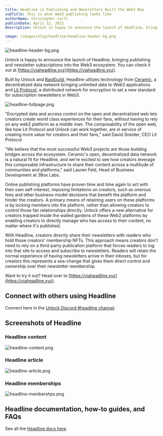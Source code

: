 ```yaml
---
title: Headline is Publishing and Newsletters Built the Web3 Way
subTitle: This is what Web3 publishing looks like
authorName: Christopher Carfi
publishDate: April 12, 2022
description: Unlock is happy to announce the launch of Headline, bringing publishing and newsletter subscriptions into the Web3 ecosystem.

image: /images/blog/headline/headline-header-bg.png
---
```


![headline-header-bg.png](/images/blog/headline/headline-header-bg.png)

Unlock is happy to announce the launch of Headline, bringing publishing and newsletter subscriptions into the Web3 ecosystem. You can check it out at [https://viaheadline.xyz](https://viaheadline.xyz).

Built by Unlock and [RaidGuild](https://www.raidguild.org/), Headline utilizes technology from [Ceramic](https://ceramic.network/), a decentralized data network bringing unlimited data to Web3 applications and [Lit Protocol](https://litprotocol.com/), a distributed network for encryption to set a new standard for subscription newsletters in Web3.

![headline-fullpage.png](/images/blog/headline/headline-fullpage.png)


"Encrypted data and access control on the open and decentralized web lets creators create world class experiences for their fans, without having to rely on any web2 platform as a middle man. The composability of the open web, like how Lit Protocol and Unlock can work together, are in service of creating more value for creators and their fans," said David Sneider, CEO Lit Protocol

"We believe that the most successful Web3 projects are those building bridges across the ecosystem. Ceramic's open, decentralized data network is a natural fit for Headline, and we're excited to see how creators leverage this composable infrastructure to share their content across a multitude of communities and platforms," said Lauren Feld, Head of Business Development at 3Box Labs.

Online publishing platforms have proven time and time again to act with their own self-interest, imposing limitations on creators, such as onerous fees and other business-model decisions that benefit the platform and hinder the creators. A primary means of retaining users on these platforms is by locking members into the platform, rather than allowing creators to control those fan relationships directly. Unlock offers a new alternative for creators trapped inside the walled gardens of these Web2 platforms by enabling creators to directly manage who has access to their content, no matter where it's published.

With Headline, creators directly share their newsletters with readers who hold those creators' membership NFTs. This approach means creators don't need to rely on a third-party publication platform that forces readers to log into that site to access and subscribe to newsletters. Readers will retain the normal experience of having newsletters arrive in their inboxes, but for creators this represents a sea-change that gives them direct control and ownership over their newsletter membership.

Want to try it out? Head over to [https://viaheadline.xyz](https://viaheadline.xyz).

## Connect with others using Headline

Connect here in the [Unlock Discord #headline channel](https://discord.gg/UQPUgfsqYs).

## Screenshots of Headline

### Headline content

![headline-content.png](/images/blog/headline/headline-content.png)


### Headline article

![headline-article.png](/images/blog/headline/headline-article.png)


### Headline memberships

![headline-membershps.png](/images/blog/headline/headline-memberships.png)


## Headline documentation, how-to guides, and FAQs

See all the [Headline docs here](https://docs.viaheadline.xyz/).


